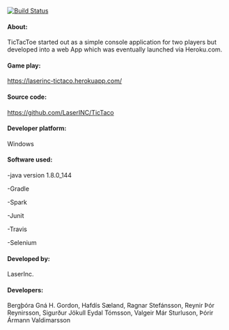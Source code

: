 ﻿[![Build Status](https://travis-ci.org/LaserINC/TicTaco.svg?branch=development_master)](https://travis-ci.org/LaserINC/TicTaco)

#### About:

TicTacToe started out as a simple console application for two players but developed into a web App which was eventually launched via Heroku.com.


#### Game play: 

https://laserinc-tictaco.herokuapp.com/


#### Source code: 

https://github.com/LaserINC/TicTaco


#### Developer platform: 

Windows


#### Software used:

-java version 1.8.0_144

-Gradle

-Spark

-Junit

-Travis

-Selenium
 

#### Developed by: 
LaserInc.
#### Developers:
Bergþóra Gná H. Gordon, 
Hafdís Sæland, 
Ragnar Stefánsson, 
Reynir Þór Reynirsson, 
Sigurður Jökull Eydal Tómsson, 
Valgeir Már Sturluson, 
Þórir Ármann Valdimarsson
